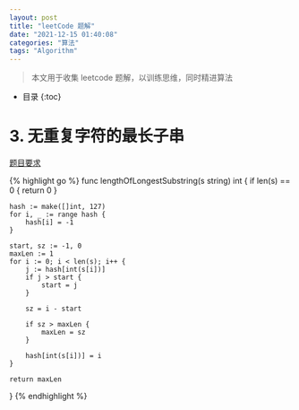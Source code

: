 ```yaml
---
layout: post
title: "leetCode 题解"
date: "2021-12-15 01:40:08"
categories: "算法"
tags: "Algorithm"
---
```


> 本文用于收集 leetcode 题解，以训练思维，同时精进算法




* 目录
{:toc}

# 3. 无重复字符的最长子串

[题目要求](https://leetcode-cn.com/problems/longest-substring-without-repeating-characters/)

{% highlight go %}
func lengthOfLongestSubstring(s string) int {
    if len(s) == 0 {
        return 0
    }

    hash := make([]int, 127)
    for i, _ := range hash {
        hash[i] = -1
    }

    start, sz := -1, 0
    maxLen := 1
    for i := 0; i < len(s); i++ {
        j := hash[int(s[i])]
        if j > start {
            start = j
        }

        sz = i - start 

        if sz > maxLen {
            maxLen = sz
        }

        hash[int(s[i])] = i
    }

    return maxLen
}
{% endhighlight %}
